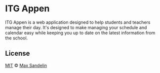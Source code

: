 # ITG Appen

ITG Appen is a web application designed to help students and teachers manage their day. It's designed to make managing your schedule and calendar easy while keeping you up to date on the latest information from the school.



## License
[MIT](LICENSE.md) © [Max Sandelin](https://github.com/themaxsandelin)
